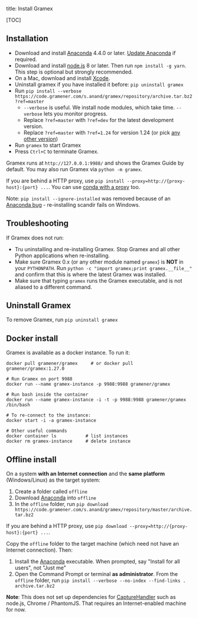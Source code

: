 title: Install Gramex

[TOC]

## Installation

- Download and install [Anaconda][anaconda] 4.4.0 or later. [Update Anaconda][update] if required.
- Download and install [node.js][nodejs] 8 or later. Then run `npm install -g yarn`. This step is optional but strongly recommended.
- On a Mac, download and install [Xcode][xcode].
- Uninstall gramex if you have installed it before: `pip uninstall gramex`
- Run `pip install --verbose https://code.gramener.com/s.anand/gramex/repository/archive.tar.bz2?ref=master`
    - ``--verbose`` is useful. We install node modules, which take time. `--verbose` lets you monitor progress.
    - Replace ``?ref=master`` with `?ref=dev` for the latest development version.
    - Replace ``?ref=master`` with `?ref=1.24` for version 1.24
      (or pick [any other version](https://code.gramener.com/s.anand/gramex/tags))
- Run `gramex` to start Gramex
- Press `Ctrl+C` to terminate Gramex.

Gramex runs at `http://127.0.0.1:9988/` and shows the Gramex Guide by default.
You may also run Gramex via `python -m gramex`.

If you are behind a HTTP proxy, use `pip install --proxy=http://{proxy-host}:{port} ...`.
You can use [conda with a proxy][conda-proxy] too.

[anaconda]: http://continuum.io/downloads
[update]: http://docs.continuum.io/anaconda/install#updating-from-older-anaconda-versions
[xcode]: https://developer.apple.com/xcode/download/
[gramex]: https://code.gramener.com/s.anand/gramex/repository/archive.tar.bz2?ref=master
[conda-proxy]: https://conda.io/docs/user-guide/configuration/use-winxp-with-proxy.html
[nodejs]: https://nodejs.org/en/

Note: `pip install --ignore-installed` was removed because of an
[Anaconda bug](https://github.com/pypa/pip/issues/2751#issuecomment-165390180) -
re-installing scandir fails on Windows.

## Troubleshooting

If Gramex does not run:

- Tru uninstalling and re-installing Gramex. Stop Gramex and all other Python
  applications when re-installing.
- Make sure Gramex 0.x (or any other module named `gramex`) is **NOT** in your
  `PYTHONPATH`. Run `python -c "import gramex;print gramex.__file__"` and confirm
  that this is where the latest Gramex was installed.
- Make sure that typing `gramex` runs the Gramex executable, and is not aliased
  to a different command.

## Uninstall Gramex

To remove Gramex, run `pip uninstall gramex`

## Docker install

Gramex is available as a docker instance. To run it:

```shell
docker pull gramener/gramex     # or docker pull gramener/gramex:1.27.0

# Run Gramex on port 9988
docker run --name gramex-instance -p 9988:9988 gramener/gramex

# Run bash inside the container
docker run --name gramex-instance -i -t -p 9988:9988 gramener/gramex /bin/bash

# To re-connect to the instance:
docker start -i -a gramex-instance

# Other useful commands
docker container ls           # list instances
docker rm gramex-instance     # delete instance
```

## Offline install

On a system **with an Internet connection** and the **same platform** (Windows/Linux) as the target system:

1. Create a folder called `offline`
2. Download [Anaconda][anaconda] into `offline`
3. In the `offline` folder, run `pip download https://code.gramener.com/s.anand/gramex/repository/master/archive.tar.bz2`

If you are behind a HTTP proxy, use `pip download --proxy=http://{proxy-host}:{port} ...`.

Copy the `offline` folder to the target machine (which need not have an Internet connection). Then:

1. Install the [Anaconda][anaconda] executable. When prompted, say "Install for all users", not "Just me"
2. Open the Command Prompt or terminal **as administrator**. From the `offline` folder,
   run `pip install --verbose --no-index --find-links . archive.tar.bz2`

**Note**: This does not set up dependencies for
[CaptureHandler](../capturehandler/) such as node.js, Chrome / PhantomJS. That
requires an Internet-enabled machine for now.
